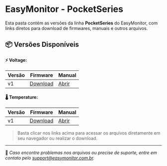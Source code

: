# EasyMonitor - PocketSeries

Esta pasta contém as versões da linha **PocketSeries** do EasyMonitor, com links diretos para download de firmwares, manuais e outros arquivos.

## 📦 Versões Disponíveis

#### ⚡ Voltage:

| Versão | Firmware | Manual |
|--------|----------|--------|
| v1     | [Download](./Voltage/v1/firmware/) | [Abrir](./Voltage/v1/manual/) |

#### 🌡️ Temperature:

| Versão | Firmware | Manual |
|--------|----------|--------|
| v1     | [Download](./Temperature/v1/firmware/) | [Abrir](./Temperature/v1/manual/) |

> Basta clicar nos links acima para acessar os arquivos diretamente em seu navegador ou realizar o download.

---

📌 *Caso encontre problemas nos arquivos ou precise de suporte, entre em contato pelo [support@easymonitor.com.br](mailto:support@easymonitor.com.br).*
